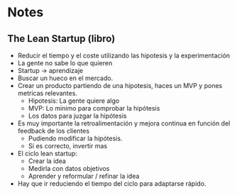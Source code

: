 # Notes

## The Lean Startup (libro)

- Reducir el tiempo y el coste utilizando las hipotesis y la experimentación
- La gente no sabe lo que quieren
- Startup -> aprendizaje
- Buscar un hueco en el mercado.
- Crear un producto partiendo de una hipotesis, haces un MVP y pones metricas relevantes.
  - Hipotesis: La gente quiere algo
  - MVP: Lo minimo para comprobar la hipótesis
  - Los datos para juzgar la hipótesis
- Es muy importante la retroalimentación y mejora continua en función del feedback de los clientes
  - Pudiendo modificar la hipótesis.
  - Si es correcto, invertir mas
- El ciclo lean startup:
  - Crear la idea
  - Medirla con datos objetivos
  - Aprender y reformular / refinar la idea
- Hay que ir reduciendo el tiempo del ciclo para adaptarse rápido.
